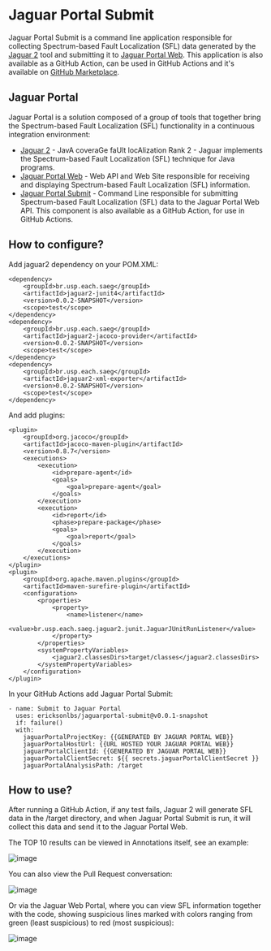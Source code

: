
# Jaguar Portal Submit

Jaguar Portal Submit is a command line application responsible for collecting Spectrum-based Fault Localization (SFL) data generated by the [Jaguar 2](https://github.com/saeg/jaguar2) tool and submitting it to [Jaguar Portal Web](https://github.com/ericksonlbs/JaguarPortal). This application is also available as a GitHub Action, can be used in GitHub Actions and it's available on [GitHub Marketplace](https://github.com/marketplace/actions/jaguarportal-submit).

## Jaguar Portal
Jaguar Portal is a solution composed of a group of tools that together bring the Spectrum-based Fault Localization (SFL) functionality in a continuous integration environment:
- [Jaguar 2](https://github.com/saeg/jaguar2) - JavA coveraGe faUlt locAlization Rank 2 - Jaguar implements the Spectrum-based Fault Localization (SFL) technique for Java programs.
- [Jaguar Portal Web](https://github.com/ericksonlbs/JaguarPortal) - Web API and Web Site responsible for receiving and displaying Spectrum-based Fault Localization (SFL) information.
- [Jaguar Portal Submit](https://github.com/ericksonlbs/jaguarportal-submit) - Command Line responsible for submitting Spectrum-based Fault Localization (SFL) data to the Jaguar Portal Web API. This component is also available as a GitHub Action, for use in GitHub Actions.


## How to configure?

Add jaguar2 dependency on your POM.XML:

    <dependency>
		<groupId>br.usp.each.saeg</groupId>
		<artifactId>jaguar2-junit4</artifactId>
		<version>0.0.2-SNAPSHOT</version>
		<scope>test</scope>
	</dependency>
	<dependency>
		<groupId>br.usp.each.saeg</groupId>
		<artifactId>jaguar2-jacoco-provider</artifactId>
		<version>0.0.2-SNAPSHOT</version>
		<scope>test</scope>
	</dependency>
	<dependency>
		<groupId>br.usp.each.saeg</groupId>
		<artifactId>jaguar2-xml-exporter</artifactId>
		<version>0.0.2-SNAPSHOT</version>
		<scope>test</scope>
	</dependency>

And add plugins:

    <plugin>
		<groupId>org.jacoco</groupId>
		<artifactId>jacoco-maven-plugin</artifactId>
		<version>0.8.7</version>
		<executions>
			<execution>
				<id>prepare-agent</id>
				<goals>
					<goal>prepare-agent</goal>
				</goals>
			</execution>
			<execution>
				<id>report</id>
				<phase>prepare-package</phase>
				<goals>
					<goal>report</goal>
				</goals>
			</execution>
		</executions>
	</plugin>        
	<plugin>
		<groupId>org.apache.maven.plugins</groupId>
		<artifactId>maven-surefire-plugin</artifactId>
		<configuration>				
			<properties>
				<property>
					<name>listener</name>
					<value>br.usp.each.saeg.jaguar2.junit.JaguarJUnitRunListener</value>
				</property>
			</properties>
			<systemPropertyVariables>
				<jaguar2.classesDirs>target/classes</jaguar2.classesDirs>
			</systemPropertyVariables>
		</configuration>
	</plugin>

In your GitHub Actions add Jaguar Portal Submit:

    - name: Submit to Jaguar Portal      
      uses: ericksonlbs/jaguarportal-submit@v0.0.1-snapshot
      if: failure()
      with:
        jaguarPortalProjectKey: {{GENERATED BY JAGUAR PORTAL WEB}}
        jaguarPortalHostUrl: {{URL HOSTED YOUR JAGUAR PORTAL WEB}}
        jaguarPortalClientId: {{GENERATED BY JAGUAR PORTAL WEB}}
        jaguarPortalClientSecret: ${{ secrets.jaguarPortalClientSecret }}
        jaguarPortalAnalysisPath: /target

## How to use?
After running a GitHub Action, if any test fails, Jaguar 2 will generate SFL data in the /target directory, and when Jaguar Portal Submit is run, it will collect this data and send it to the Jaguar Portal Web.

The TOP 10 results can be viewed in Annotations itself, see an example:

![image](https://github.com/user-attachments/assets/b61d3efb-ef73-4363-a566-d46d5c23342c)

You can also view the Pull Request conversation:

![image](https://github.com/user-attachments/assets/eaee7d35-2eb1-4717-a918-119b5357cf16)


Or via the Jaguar Web Portal, where you can view SFL information together with the code, showing suspicious lines marked with colors ranging from green (least suspicious) to red (most suspicious):

![image](https://github.com/user-attachments/assets/9860004d-d8fa-4081-8d12-54c486ce6e28)
